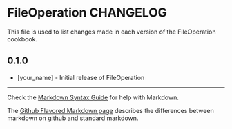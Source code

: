 FileOperation CHANGELOG
=======================

This file is used to list changes made in each version of the FileOperation cookbook.

0.1.0
-----
- [your_name] - Initial release of FileOperation

- - -
Check the [Markdown Syntax Guide](http://daringfireball.net/projects/markdown/syntax) for help with Markdown.

The [Github Flavored Markdown page](http://github.github.com/github-flavored-markdown/) describes the differences between markdown on github and standard markdown.
